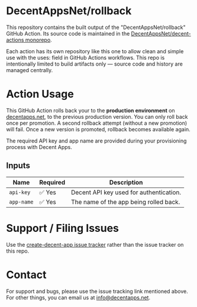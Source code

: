# DecentAppsNet/rollback

This repository contains the built output of the "DecentAppsNet/rollback" GitHub Action. Its source code is maintained in the [DecentAppsNet/decent-actions monorepo](https://github.com/DecentAppsNet/decent-actions).

Each action has its own repository like this one to allow clean and simple use with the uses: field in GitHub Actions workflows. This repo is intentionally limited to build artifacts only — source code and history are managed centrally.

# Action Usage

This GitHub Action rolls back your to the **production environment** on [decentapps.net](https://decentapps.net), to the previous production version. You can only roll back once per promotion. A second rollback attempt (without a new promotion) will fail. Once a new version is promoted, rollback becomes available again.

The required API key and app name are provided during your provisioning process with Decent Apps.

## Inputs

| Name       | Required | Description                              |
|------------|----------|------------------------------------------|
| `api-key`  | ✅ Yes    | Decent API key used for authentication.  |
| `app-name` | ✅ Yes    | The name of the app being rolled back.   |

# Support / Filing Issues

Use the [create-decent-app issue tracker](https://github.com/DecentAppsNet/create-decent-app/issues) rather than the issue tracker on this repo.

# Contact

For support and bugs, please use the issue tracking link mentioned above. For other things, you can email us at info@decentapps.net.